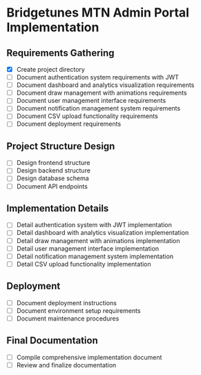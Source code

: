 # Bridgetunes MTN Admin Portal Implementation

## Requirements Gathering
- [x] Create project directory
- [ ] Document authentication system requirements with JWT
- [ ] Document dashboard and analytics visualization requirements
- [ ] Document draw management with animations requirements
- [ ] Document user management interface requirements
- [ ] Document notification management system requirements
- [ ] Document CSV upload functionality requirements
- [ ] Document deployment requirements

## Project Structure Design
- [ ] Design frontend structure
- [ ] Design backend structure
- [ ] Design database schema
- [ ] Document API endpoints

## Implementation Details
- [ ] Detail authentication system with JWT implementation
- [ ] Detail dashboard with analytics visualization implementation
- [ ] Detail draw management with animations implementation
- [ ] Detail user management interface implementation
- [ ] Detail notification management system implementation
- [ ] Detail CSV upload functionality implementation

## Deployment
- [ ] Document deployment instructions
- [ ] Document environment setup requirements
- [ ] Document maintenance procedures

## Final Documentation
- [ ] Compile comprehensive implementation document
- [ ] Review and finalize documentation
